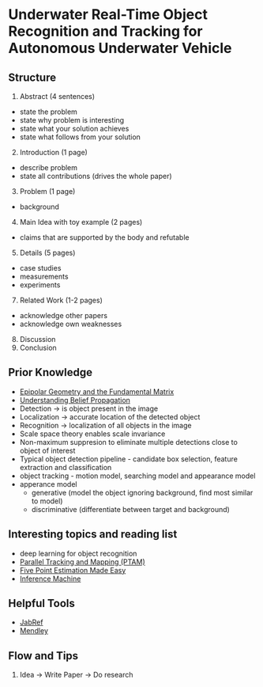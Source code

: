 # Underwater Real-Time Object Recognition and Tracking for Autonomous Underwater Vehicle

## Structure
 1. Abstract (4 sentences)
  - state the problem
  - state why problem is interesting
  - state what your solution achieves
  - state what follows from your solution
 2. Introduction (1 page)
  - describe problem
  - state all contributions (drives the whole paper)
 3. Problem (1 page)
  - background
 4. Main Idea with toy example (2 pages)
  - claims that are supported by the body and refutable
 5. Details (5 pages)
  - case studies
  - measurements
  - experiments
 7. Related Work (1-2 pages)
  - acknowledge other papers
  - acknowledge own weaknesses
 8. Discussion
 9. Conclusion

## Prior Knowledge
 - [Epipolar Geometry and the Fundamental Matrix](https://www.robots.ox.ac.uk/%7Evgg/hzbook/hzbook1/HZepipolar.pdf)
 - [Understanding Belief Propagation](http://www.merl.com/publications/docs/TR2001-22.pdf)
 - Detection -> is object present in the image
 - Localization -> accurate location of the detected object
 - Recognition -> localization of all objects in the image 
 - Scale space theory enables scale invariance
 - Non-maximum suppresion to eliminate multiple detections close to object of interest
 - Typical object detection pipeline - candidate box selection, feature extraction and classification
 - object tracking - motion model, searching model and appearance model
 - apperance model
    - generative (model the object ignoring background, find most similar to model)
    - discriminative (differentiate between target and background)


## Interesting topics and reading list
 - deep learning for object recognition
 - [Parallel Tracking and Mapping (PTAM)](http://www.robots.ox.ac.uk/~gk/publications/KleinMurray2007ISMAR.pdf)
 - [Five Point Estimation Made Easy](http://users.cecs.anu.edu.au/%7Ehongdong/new5pt_cameraREady_ver_1.pdf)
 - [Inference Machine](http://www.cs.cmu.edu/%7Edmunoz/projects/infer_machine.html)

## Helpful Tools
 - [JabRef](http://www.jabref.org/)
 - [Mendley](https://www.mendeley.com/)

## Flow and Tips
 1. Idea -> Write Paper -> Do research 


